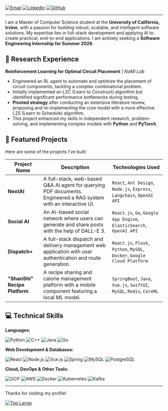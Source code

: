 <p align="left">
  <a href="mailto:zhuohaw2@uci.edu"><img src="https://img.shields.io/badge/Email-zhuohaw2@uci.edu-blue?style=flat-square&logo=gmail&logoColor=white" alt="Email"></a>
  <a href="https://linkedin.com/in/zhuohang-wu-b662a0336"><img src="https://img.shields.io/badge/LinkedIn-Zhuohang Wu-blue?style=flat-square&logo=linkedin&logoColor=white" alt="LinkedIn"></a>
  <a href="https://github.com/CyberObservers"><img src="https://img.shields.io/badge/GitHub-CyberObservers-grey?style=flat-square&logo=github&logoColor=white" alt="GitHub"></a>
</p>

---

I am a Master of Computer Science student at the **University of California, Irvine**, with a passion for building robust, scalable, and intelligent software solutions. My expertise lies in full-stack development and applying AI to create practical, end-to-end applications. I am actively seeking a **Software Engineering Internship for Summer 2026**.

## 🔬 Research Experience

**Reinforcement Learning for Optimal Circuit Placement** | *NaMI Lab*
- Engineered an RL agent to automate and optimize the placement of circuit components, tackling a complex combinatorial problem.
- Initially implemented an L2C (Learn to Construct) algorithm but identified significant performance bottlenecks during testing.
- **Pivoted strategy** after conducting an extensive literature review, proposing and re-implementing the core model with a more effective L2S (Learn to Schedule) algorithm.
- This project enhanced my skills in independent research, problem-solving, and implementing complex models with **Python** and **PyTorch**.

## 🚀 Featured Projects

Here are some of the projects I've built:

| Project Name | Description | Technologies Used |
|--------------|-------------|-------------------|
| **NextAI** | A full-stack, web-based Q&A AI agent for querying PDF documents. Engineered a RAG system with an interactive UI. | `React`, `Ant Design`, `Node.js`, `Express`, `Langchain`, `OpenAI API` |
| **Social AI** | An AI-based social network where users can generate and share posts with the help of DALL-E 3. | `React.js`, `Go`, `Google App Engine`, `ElasticSearch`, `OpenAI API` |
| **Dispatch+** | A full-stack dispatch and delivery management web application with user authentication and route generation. | `React.js`, `Flask`, `Python`, `MySQL`, `Docker`, `Google Cloud Platform` |
| **"ShanShi" Recipe Platform** | A recipe sharing and calorie management platform with a mobile component featuring a local ML model. | `SpringBoot`, `Java`, `Vue.js`, `SwiftUI`, `MySQL`, `Redis`, `CoreML` |

## 💻 Technical Skills

**Languages:**
<p>
  <img src="https://img.shields.io/badge/Python-3776AB?style=for-the-badge&logo=python&logoColor=white" alt="Python">
  <img src="https://img.shields.io/badge/C++-00599C?style=for-the-badge&logo=c%2B%2B&logoColor=white" alt="C++">
  <img src="https://img.shields.io/badge/Java-ED8B00?style=for-the-badge&logo=openjdk&logoColor=white" alt="Java">
  <img src="https://img.shields.io/badge/Go-00ADD8?style=for-the-badge&logo=go&logoColor=white" alt="Go">
</p>

**Web Development & Databases:**
<p>
  <img src="https.img.shields.io/badge/React-20232A?style=for-the-badge&logo=react&logoColor=61DAFB" alt="React">
  <img src="https://img.shields.io/badge/Node.js-339933?style=for-the-badge&logo=nodedotjs&logoColor=white" alt="Node.js">
  <img src="https://img.shields.io/badge/Vue.js-35495E?style=for-the-badge&logo=vuedotjs&logoColor=4FC08D" alt="Vue.js">
  <img src="https://img.shields.io/badge/Spring-6DB33F?style=for-the-badge&logo=spring&logoColor=white" alt="Spring">
  <img src="https://img.shields.io/badge/MySQL-005C84?style=for-the-badge&logo=mysql&logoColor=white" alt="MySQL">
  <img src="https://img.shields.io/badge/PostgreSQL-316192?style=for-the-badge&logo=postgresql&logoColor=white" alt="PostgreSQL">
</p>

**Cloud, DevOps & Other Tools:**
<p>
  <img src="https://img.shields.io/badge/Google_Cloud-4285F4?style=for-the-badge&logo=google-cloud&logoColor=white" alt="GCP">
  <img src="https://img.shields.io/badge/Amazon_AWS-232F3E?style=for-the-badge&logo=amazon-aws&logoColor=white" alt="AWS">
  <img src="https://img.shields.io/badge/Docker-2496ED?style=for-the-badge&logo=docker&logoColor=white" alt="Docker">
  <img src="https://img.shields.io/badge/Kubernetes-326CE5?style=for-the-badge&logo=kubernetes&logoColor=white" alt="Kubernetes">
  <img src="https://img.shields.io/badge/Apache_Kafka-231F20?style=for-the-badge&logo=apache-kafka&logoColor=white" alt="Kafka">
</p>

---

Thanks for visiting my profile!

[![Top Langs](https://github-readme-stats.vercel.app/api/top-langs/?username=CyberObservers&layout=compact)](https://github.com/anuraghazra/github-readme-stats)
